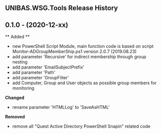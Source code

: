 ## UNIBAS.WSG.Tools Release History

## 0.1.0 - (2020-12-xx)

** Added **

- new PowerShell Script Module, main function code is based on script Monitor-ADGroupMemberShip.ps1 version 2.0.7 (2019.08.23)
- add parameter 'Recursive' for indirect membership through group nesting
- add parameter 'EmailSubjectPrefix'
- add parameter 'Path'
- add parameter 'GroupFilter'
- add Computer, Group and User objects as possible group members for monitoring

**Changed**

- rename parameter 'HTMLLog' to 'SaveAsHTML'

**Removed**

- remove all "Quest Active Directory PowerShell Snapin" related code
